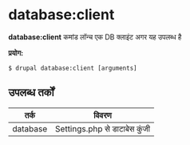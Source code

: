 # database:client
**database:client** कमांड लॉन्च एक DB क्लाइंट अगर यह उपलब्ध है

**प्रयोग:**
```
$ drupal database:client [arguments] 
```

## उपलब्ध तर्कों
तर्क | विवरण
---------|-------------
database | Settings.php से डाटाबेस कुंजी
